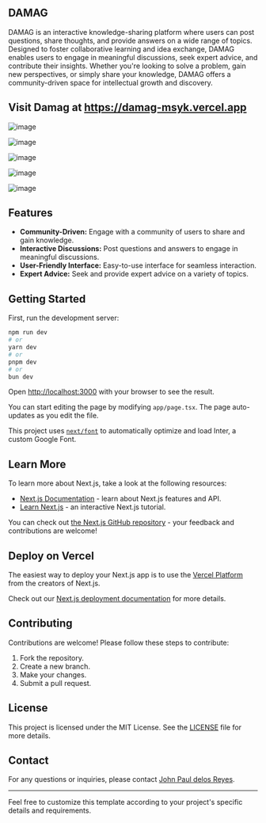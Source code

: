 ## DAMAG

DAMAG is an interactive knowledge-sharing platform where users can post questions, share thoughts, and provide answers on a wide range of topics. Designed to foster collaborative learning and idea exchange, DAMAG enables users to engage in meaningful discussions, seek expert advice, and contribute their insights. Whether you're looking to solve a problem, gain new perspectives, or simply share your knowledge, DAMAG offers a community-driven space for intellectual growth and discovery.

## Visit Damag at https://damag-msyk.vercel.app



![image](https://github.com/user-attachments/assets/bc3cb64c-2887-4984-a826-452b666b4628)

![image](https://github.com/user-attachments/assets/3ab0072a-d698-4a3c-b31e-161337eb0069)

![image](https://github.com/user-attachments/assets/ae6e4160-5c76-4d4b-9bb9-0bb58120ddf9)

![image](https://github.com/user-attachments/assets/4ec9386b-ea0b-40ed-85ee-fb81f99c2a56)

![image](https://github.com/user-attachments/assets/e1b6b431-1d79-4574-a620-2c0d619fa9d5)






















## Features

- **Community-Driven:** Engage with a community of users to share and gain knowledge.
- **Interactive Discussions:** Post questions and answers to engage in meaningful discussions.
- **User-Friendly Interface:** Easy-to-use interface for seamless interaction.
- **Expert Advice:** Seek and provide expert advice on a variety of topics.

## Getting Started

First, run the development server:

```bash
npm run dev
# or
yarn dev
# or
pnpm dev
# or
bun dev
```

Open [http://localhost:3000](http://localhost:3000) with your browser to see the result.

You can start editing the page by modifying `app/page.tsx`. The page auto-updates as you edit the file.

This project uses [`next/font`](https://nextjs.org/docs/basic-features/font-optimization) to automatically optimize and load Inter, a custom Google Font.

## Learn More

To learn more about Next.js, take a look at the following resources:

- [Next.js Documentation](https://nextjs.org/docs) - learn about Next.js features and API.
- [Learn Next.js](https://nextjs.org/learn) - an interactive Next.js tutorial.

You can check out [the Next.js GitHub repository](https://github.com/vercel/next.js/) - your feedback and contributions are welcome!

## Deploy on Vercel

The easiest way to deploy your Next.js app is to use the [Vercel Platform](https://vercel.com/new?utm_medium=default-template&filter=next.js&utm_source=create-next-app&utm_campaign=create-next-app-readme) from the creators of Next.js.

Check out our [Next.js deployment documentation](https://nextjs.org/docs/deployment) for more details.

## Contributing

Contributions are welcome! Please follow these steps to contribute:

1. Fork the repository.
2. Create a new branch.
3. Make your changes.
4. Submit a pull request.

## License

This project is licensed under the MIT License. See the [LICENSE](License.md) file for more details.

## Contact

For any questions or inquiries, please contact [John Paul delos Reyes](https://github.com/delosreyesjohnpaul).

---

Feel free to customize this template according to your project's specific details and requirements.

